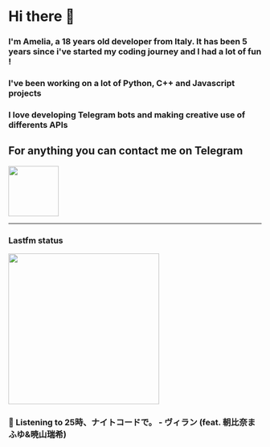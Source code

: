 # Hi there 👋
### I'm Amelia, a 18 years old developer from Italy. It has been 5 years since i've started my coding journey and I had a lot of fun !
### I've been working on a lot of Python, C++ and Javascript projects
### I love developing Telegram bots and making creative use of differents APIs


## For anything you can contact me on Telegram 
[<img src="https://upload.wikimedia.org/wikipedia/commons/thumb/8/83/Telegram_2019_Logo.svg/800px-Telegram_2019_Logo.svg.png" height=100px>](https://t.me/lmpostor_syndrome)

<!-- lastfm status starts -->
<div>
    		      <hr>
    		      <h3>Lastfm status</h3>
	              <img width="300" height="300" src="https://lastfm.freetls.fastly.net/i/u/300x300/ecbddb899c22a9b6be2794e347b8cdc1.jpg" >
		              <h3> 🎵 Listening to 25時、ナイトコードで。 - ヴィラン (feat. 朝比奈まふゆ&暁山瑞希)</h3>
    </div> 
<!-- lastfm status ends -->

